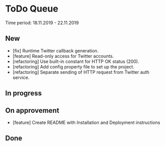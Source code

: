 # ToDo Queue
Time period: 18.11.2019 - 22.11.2019
## New
- [fix] Runtime Twitter callback generation.
- [feature] Read-only access for Twitter accounts.
- [refactoring] Use built-in constant for HTTP OK status (200).
- [refactoring] Add config property file to set up the project.
- [refactoring] Separate sending of HTTP request from Twitter auth service.
## In progress

## On approvement
- [feature] Create README with Installation and Deployment instructions
## Done
